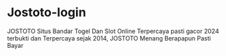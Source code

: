 # Jostoto-login
JOSTOTO Situs Bandar Togel Dan Slot Online Terpercaya pasti gacor 2024 terbukti dan Terpercaya sejak 2014, JOSTOTO Menang Berapapun Pasti Bayar
